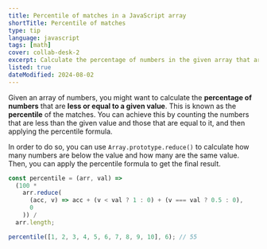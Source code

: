 ```yaml
---
title: Percentile of matches in a JavaScript array
shortTitle: Percentile of matches
type: tip
language: javascript
tags: [math]
cover: collab-desk-2
excerpt: Calculate the percentage of numbers in the given array that are less or equal to the given value.
listed: true
dateModified: 2024-08-02
---
```


Given an array of numbers, you might want to calculate the **percentage of numbers** that are **less or equal to a given value**. This is known as the **percentile** of the matches. You can achieve this by counting the numbers that are less than the given value and those that are equal to it, and then applying the percentile formula.

In order to do so, you can use `Array.prototype.reduce()` to calculate how many numbers are below the value and how many are the same value. Then, you can apply the percentile formula to get the final result.

```js
const percentile = (arr, val) =>
  (100 *
    arr.reduce(
      (acc, v) => acc + (v < val ? 1 : 0) + (v === val ? 0.5 : 0),
      0
    )) /
  arr.length;

percentile([1, 2, 3, 4, 5, 6, 7, 8, 9, 10], 6); // 55
```
